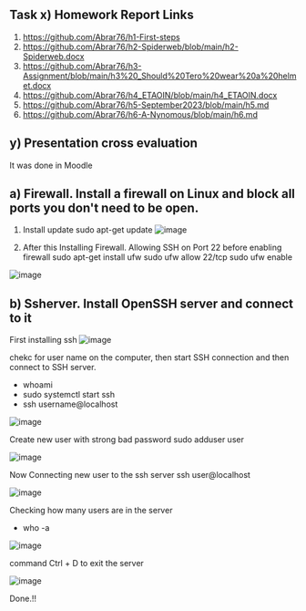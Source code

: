 ## Task x) Homework Report Links
1. https://github.com/Abrar76/h1-First-steps
2. https://github.com/Abrar76/h2-Spiderweb/blob/main/h2-Spiderweb.docx
3. https://github.com/Abrar76/h3-Assignment/blob/main/h3%20_Should%20Tero%20wear%20a%20helmet.docx
4. https://github.com/Abrar76/h4_ETAOIN/blob/main/h4_ETAOIN.docx
5. https://github.com/Abrar76/h5-September2023/blob/main/h5.md
6. https://github.com/Abrar76/h6-A-Nynomous/blob/main/h6.md

## y) Presentation cross evaluation
It was done in Moodle
## a) Firewall. Install a firewall on Linux and block all ports you don't need to be open.
1. Install update
 sudo apt-get update
 ![image](https://github.com/Abrar76/h7-Final-countdown/assets/79007051/c6353158-8938-4200-a6ee-8ef2b233a35e)
   
3. After this Installing Firewall. Allowing SSH on Port 22 before enabling firewall
  sudo apt-get install ufw
  sudo ufw allow 22/tcp
  sudo ufw enable

![image](https://github.com/Abrar76/h7-Final-countdown/assets/79007051/f7b22e0d-b53a-453a-ab51-f8f956c26237)

## b) Ssherver. Install OpenSSH server and connect to it

First installing ssh
![image](https://github.com/Abrar76/h7-Final-countdown/assets/79007051/3ca0e39b-0b97-4062-a080-f3ab7a824d92)

chekc for user name on the computer, then start SSH connection and then connect to SSH server.
- whoami
- sudo systemctl start ssh
- ssh username@localhost

![image](https://github.com/Abrar76/h7-Final-countdown/assets/79007051/409bfea4-0169-4b7c-b26e-3026b3fbccac)

Create new user with strong bad password
sudo adduser user

![image](https://github.com/Abrar76/h7-Final-countdown/assets/79007051/635893f3-4ac6-4667-a065-2aba6425786d)

Now Connecting new user to the ssh server
ssh user@localhost

![image](https://github.com/Abrar76/h7-Final-countdown/assets/79007051/0e173c6e-50f5-4e04-80e6-469b44b7773a)

Checking how many users are in the server
- who -a

![image](https://github.com/Abrar76/h7-Final-countdown/assets/79007051/f9e7dfd6-ae74-4dd1-a76d-7ba96e02c100)

command Ctrl + D to exit the server

![image](https://github.com/Abrar76/h7-Final-countdown/assets/79007051/8e45ebb7-891a-423d-8593-60e5cef6b5ef)

Done.!!








   


 
